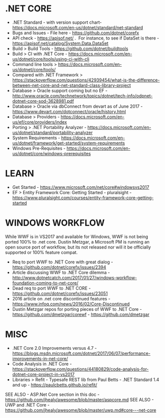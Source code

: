# .NET CORE
* .NET Standard - with version support chart- https://docs.microsoft.com/en-us/dotnet/standard/net-standard 
* Bugs and Issues - File here - https://github.com/dotnet/corefx
* API check - https://apisof.net/ .  For instance, to see if DataSet is there - https://apisof.net/catalog/System.Data.DataSet
* Build > Build Tools - https://github.com/dotnet/buildtools
* Build > CI with .NET Core - https://docs.microsoft.com/en-us/dotnet/core/tools/using-ci-with-cli
* Command line tools > https://docs.microsoft.com/en-us/dotnet/core/tools/
* Compared with .NET Framework > https://stackoverflow.com/questions/42939454/what-is-the-difference-between-net-core-and-net-standard-class-library-project
* Database > Oracle support coming but no EF - http://www.oracle.com/technetwork/topics/dotnet/tech-info/odpnet-dotnet-core-sod-3628981.pdf
* Database > Oracle via dbConnect from devart as of June 2017 - https://www.devart.com/dotconnect/oracle/history.html
* Database > Providers - https://docs.microsoft.com/en-us/ef/core/providers/index
* Porting > .NET Portability Analyzer - https://docs.microsoft.com/en-us/dotnet/standard/portability-analyzer
* System Requirements - https://docs.microsoft.com/en-us/dotnet/framework/get-started/system-requirements
* Windows Pre-Requisites - https://docs.microsoft.com/en-us/dotnet/core/windows-prerequisites

# LEARN
* Get Started - https://www.microsoft.com/net/core#windowsvs2017
* EF > Entity Framework Core: Getting Started - pluralsight - https://www.pluralsight.com/courses/entity-framework-core-getting-started

# WINDOWS WORKFLOW
While WWF is in VS2017 and available for Windows, WWF is not being ported 100% to .net core.  Dustin Metzgar, a Microsoft PM is running an open source port of workflow, but its not released nor will it be officially supported or 100% feature compat.

* Req to port WWF to .NET Core with great dialog - https://github.com/dotnet/corefx/issues/2394 
* Article discussing WWF to .NET Core dilemma - http://www.dotnetcatch.com/2017/01/27/windows-workflow-foundation-coming-to-net-core/ 
* Dead req to port WWF to .NET CORE - https://github.com/dotnet/corefx/issues/23051 
* 2016 article on .net core discontinued features - https://www.infoq.com/news/2016/02/Core-Discontinued 
* Dustin Metzgar repos for porting pieces of WWF to .NET Core - https://github.com/dmetzgar/corewf - https://github.com/dmetzgar

# MISC
* .NET Core 2.0 Improvements versus 4.7 - https://blogs.msdn.microsoft.com/dotnet/2017/06/07/performance-improvements-in-net-core/
* Code Analysis in .NET Core - https://stackoverflow.com/questions/44180829/code-analysis-for-dotnet-core-project-in-vs2017
* Libraries > Refit - Typesafe REST lib from Paul Betts - .NET Standard 1.4 and up - https://paulcbetts.github.io/refit/

SEE ALSO - ASP.Net Core section in this doc - https://github.com/jhealy/awesome/blob/master/aspcore.md
SEE ALSO - UWP and .NET Core - https://github.com/jhealy/awesome/blob/master/uwp.md#core---net-core
